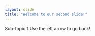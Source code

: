 ```yaml
---
layout: slide
title: "Welcome to our second slide!"
---
```

Sub-topic 1
Use the left arrow to go back!
